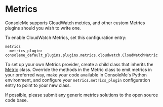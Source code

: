 # Metrics

ConsoleMe supports CloudWatch metrics, and other custom Metrics plugins should you wish to write one. 

To enable CloudWatch Metrics, set this configuration entry:

```text
metrics
  metrics_plugin: consoleme_default_plugins.plugins.metrics.cloudwatch.CloudWatchMetric
```

To set up your own Metrics provider, create a child class that inherits the [Metric](https://github.com/Netflix/consoleme/blob/master/default_plugins/consoleme_default_plugins/plugins/metrics/base_metric.py#L4) class. Override the methods in the Metric class to emit metrics in your preferred way, make your code available in ConsoleMe's Python environment, and configure your `metrics.metrics_plugin` configuration entry to point to your new class.

If possible, please submit any generic metrics solutions to the open source code base.

